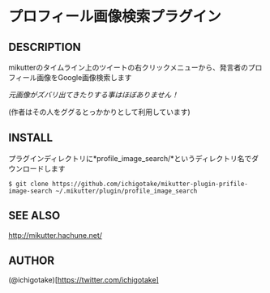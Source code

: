# プロフィール画像検索プラグイン

## DESCRIPTION

mikutterのタイムライン上のツイートの右クリックメニューから、発言者のプロフィール画像をGoogle画像検索します

_元画像がズバリ出てきたりする事はほぼありません！_

(作者はその人をググるとっかかりとして利用しています)

## INSTALL

プラグインディレクトリに*profile_image_search/*というディレクトリ名でダウンロードします

    $ git clone https://github.com/ichigotake/mikutter-plugin-prifile-image-search ~/.mikutter/plugin/profile_image_search

## SEE ALSO

http://mikutter.hachune.net/

## AUTHOR

(@ichigotake)[https://twitter.com/ichigotake]

